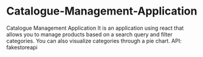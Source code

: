 # Catalogue-Management-Application
Catalogue Management Application
It is an application using react that allows you to manage products based on a search query and filter categories. 
You can also visualize categories through a pie chart.
API: fakestoreapi
